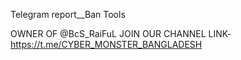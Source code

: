Telegram report__Ban Tools

OWNER OF @BcS_RaiFuL
JOIN OUR CHANNEL LINK- https://t.me/CYBER_MONSTER_BANGLADESH
